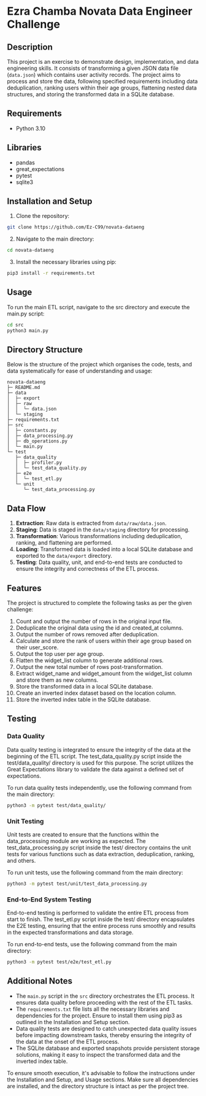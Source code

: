 # Ezra Chamba Novata Data Engineer Challenge

## Description

This project is an exercise to demonstrate design, implementation, and data engineering skills. It consists of transforming a given JSON data file (`data.json`) which contains user activity records. The project aims to process and store the data, following specified requirements including data deduplication, ranking users within their age groups, flattening nested data structures, and storing the transformed data in a SQLite database.

## Requirements

- Python 3.10

## Libraries

- pandas
- great_expectations
- pytest
- sqlite3

## Installation and Setup

1. Clone the repository:

```bash
git clone https://github.com/Ez-C99/novata-dataeng
```

2. Navigate to the main directory:

```bash
cd novata-dataeng
```

3. Install the necessary libraries using pip:

```bash
pip3 install -r requirements.txt
```

## Usage

To run the main ETL script, navigate to the src directory and execute the main.py script:

```bash
cd src
python3 main.py
```

## Directory Structure

Below is the structure of the project which organises the code, tests, and data systematically for ease of understanding and usage:

```
novata-dataeng
├─ README.md
├─ data
│  ├─ export
│  ├─ raw
│  │  └─ data.json
│  └─ staging
├─ requirements.txt
├─ src
│  ├─ constants.py
│  ├─ data_processing.py
│  ├─ db_operations.py
│  └─ main.py
└─ test
   ├─ data_quality
   │  ├─ profiler.py
   │  └─ test_data_quality.py
   ├─ e2e
   │  └─ test_etl.py
   └─ unit
      └─ test_data_processing.py

```

## Data Flow

1. **Extraction**: Raw data is extracted from `data/raw/data.json`.
2. **Staging**: Data is staged in the `data/staging` directory for processing.
3. **Transformation**: Various transformations including deduplication, ranking, and flattening are performed.
4. **Loading**: Transformed data is loaded into a local SQLite database and exported to the `data/export` directory.
5. **Testing**: Data quality, unit, and end-to-end tests are conducted to ensure the integrity and correctness of the ETL process.

## Features

The project is structured to complete the following tasks as per the given challenge:

1. Count and output the number of rows in the original input file.
2. Deduplicate the original data using the id and created_at columns.
3. Output the number of rows removed after deduplication.
4. Calculate and store the rank of users within their age group based on their user_score.
5. Output the top user per age group.
6. Flatten the widget_list column to generate additional rows.
7. Output the new total number of rows post-transformation.
8. Extract widget_name and widget_amount from the widget_list column and store them as new columns.
9. Store the transformed data in a local SQLite database.
10. Create an inverted index dataset based on the location column.
11. Store the inverted index table in the SQLite database.

## Testing

### Data Quality

Data quality testing is integrated to ensure the integrity of the data at the beginning of the ETL script. The test_data_quality.py script inside the test/data_quality/ directory is used for this purpose. The script utilizes the Great Expectations library to validate the data against a defined set of expectations.

To run data quality tests independently, use the following command from the main directory:

```bash
python3 -m pytest test/data_quality/
```

### Unit Testing

Unit tests are created to ensure that the functions within the data_processing module are working as expected. The test_data_processing.py script inside the test/ directory contains the unit tests for various functions such as data extraction, deduplication, ranking, and others.

To run unit tests, use the following command from the main directory:

```bash
python3 -m pytest test/unit/test_data_processing.py
```

### End-to-End System Testing

End-to-end testing is performed to validate the entire ETL process from start to finish. The test_etl.py script inside the test/ directory encapsulates the E2E testing, ensuring that the entire process runs smoothly and results in the expected transformations and data storage.

To run end-to-end tests, use the following command from the main directory:

```bash
python3 -m pytest test/e2e/test_etl.py
```

## Additional Notes

- The `main.py` script in the `src` directory orchestrates the ETL process. It ensures data quality before proceeding with the rest of the ETL tasks.
- The `requirements.txt` file lists all the necessary libraries and dependencies for the project. Ensure to install them using pip3 as outlined in the Installation and Setup section.
- Data quality tests are designed to catch unexpected data quality issues before impacting downstream tasks, thereby ensuring the integrity of the data at the onset of the ETL process.
- The SQLite database and exported snapshots provide persistent storage solutions, making it easy to inspect the transformed data and the inverted index table.

To ensure smooth execution, it's advisable to follow the instructions under the Installation and Setup, and Usage sections. Make sure all dependencies are installed, and the directory structure is intact as per the project tree.
